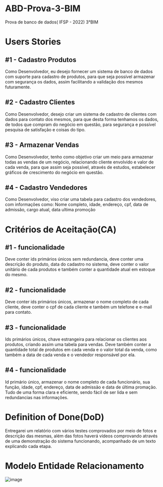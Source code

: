 # ABD-Prova-3-BIM
Prova de banco de dados( IFSP - 2022) 3°BIM 

# Users Stories

## #1 - Cadastro Produtos
Como Desenvolvedor, eu desejo fornecer um sistema de banco de dados com suporte para cadastro de produtos, para que seja possível armazenar com segurança os dados, assim facilitando a validação dos mesmos futuramente.

## #2 - Cadastro Clientes
Como Desenvolvedor, desejo criar um sistema de cadastro de clientes com dados para contato dos mesmos, para que desta forma tenhamos os dados, de todos que compram do negócio em questão, para segurança e possível pesquisa de satisfação e coisas do tipo.

## #3 - Armazenar Vendas
Como Desenvolvedor, tenho como objetivo criar um meio para armazenar todas as vendas de um negócio, relacionando cliente envolvido e valor de cada venda, para que assim seja possível, através de estudos, estabelecer gráficos de crescimento do negócio em questão. 

## #4 - Cadastro Vendedores
Como Desenvolvedor, viso criar uma tabela para cadastro dos vendedores, com informações como: Nome completo, idade, endereço, cpf, data de admissão, cargo atual, data ultima promoção

# Critérios de Aceitação(CA)
 
## #1 - funcionalidade
Deve conter ids primários únicos sem redundancia, deve conter uma descrição do produto, data do cadastro no sistema, deve conter o valor unitário de cada produtos e também conter a quantidade atual em estoque do mesmo.

## #2 - funcionalidade
Deve conter ids primários únicos, armazenar o nome completo de cada cliente, deve conter o cpf de cada cliente e também um telefone e e-mail para contato.

## #3 - funcionalidade
Ids primários únicos, chave estrangeira para relacionar os clientes aos produtos, criando assim uma tabela para vendas. Deve também conter a quantidade total de produtos em cada venda e o valor total da venda, como também a data de cada venda e o vendedor responsável por ela.

## #4 - funcionalidade
Id primário único, armazenar o nome completo de cada funcionário, sua função, idade, cpf, endereço, data de admissão e data de última promação. Tudo de uma forma clara e eficiente, sendo fácil de ser lida e sem redundancias nas informações.

# Definition of Done(DoD)
Entregarei um relatório com vários testes comprovados por meio de fotos e descrição das mesmas, além das fotos haverá vídeos comprovando através de uma  demonstração do sistema funcionando, acompanhado de um texto explicando cada etapa.

# Modelo Entidade Relacionamento

![image](https://user-images.githubusercontent.com/111458587/192367454-cfc0be8a-459b-4f0e-8b27-a90f67e33cb6.png)




